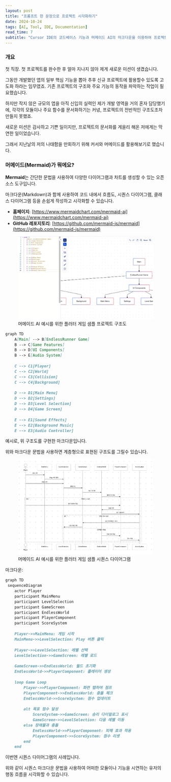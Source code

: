 ```yaml
---
layout: post
title: "프롬프트 한 문장으로 프로젝트 시각화하기"
date: 2024-10-24
tags: [AI, Tool, IDE, Documentation]
read_time: 7
subtitle: "Cursor IDE의 코드베이스 기능과 머메이드 AI의 마크다운을 이용하여 프로젝트의 구조도를 그려봅시다"
---
```


### 개요

첫 직장. 첫 프로젝트를 완수한 후 얼마 지나지 않아 제게 새로운 미션이 생겼습니다.

그동안 개발했던 앱의 일부 핵심 기능을 뽑아 추후 신규 프로젝트에 활용할수 있도록 고도화 하라는 임무였죠.
기존 프로젝트의 구조와 주요 기능의 동작을 파악하는 작업이 필요했습니다.

하지만 작지 않은 규모의 앱을 아직 신입의 실력인 제가 개발 영역을 거의 혼자 담당했기에, 각각의 모듈이나 주요 함수를 문서화하기는 커녕, 프로젝트의 전반적인 구조도조차 만들지 못했죠.

새로운 미션은 감사하고 기쁜 일이지만, 프로젝트의 문서화를 게을리 해온 저에게는 막연한 일이었습니다.

그래서 지난날의 저의 나태함을 만회하기 위해 커서와 머메이드를 활용해보기로 했습니다.



### 머메이드(Mermaid)가 뭐에요?

**Mermaid**는 간단한 문법을 사용하여 다양한 다이어그램과 차트를 생성할 수 있는 오픈 소스 도구입니다.

마크다운(Markdown)과 함께 사용하여 코드 내에서 흐름도, 시퀀스 다이어그램, 클래스 다이어그램 등을 손쉽게 작성하고 시각화할 수 있습니다.

- **홈페이지**: [https://www.mermaidchart.com/mermaid-ai](https://www.mermaidchart.com/mermaid-ai)
- **GitHub 레포지토리**: [https://github.com/mermaid-js/mermaid](https://github.com/mermaid-js/mermaid)




<figure>
  <img src="/assets/images/post-2041029-012.png" alt="머메이드 구조도 스크린샷" class="screenshot">
  <figcaption>머메이드 AI 예시를 위한 플러터 게임 샘플 프로젝트 구조도</figcaption>
</figure>


```markdown
graph TD
    A[Main] --> B[EndlessRunner Game]
    B --> C[Game Features]
    B --> D[UI Components]
    B --> E[Audio System]

    C --> C1[Player]
    C --> C2[World]
    C --> C3[Collision]
    C --> C4[Background]

    D --> D1[Main Menu]
    D --> D2[Settings]
    D --> D3[Level Selection]
    D --> D4[Game Screen]

    E --> E1[Sound Effects]
    E --> E2[Background Music]
    E --> E3[Audio Controller]

```

예시로, 위 구조도를 구현한 마크다운입니다.

위와 마크다운 문법을 사용하면 계층형으로 표현된 구조도를 그릴수 있습니다.

<figure>
  <img src="/assets/images/post-241029-02.png" alt="머메이드 시퀀스 다이어그램 스크린샷" class="screenshot">
  <figcaption>머메이드 AI 예시를 위한 플러터 게임 샘플 시퀀스 다이어그램</figcaption>
</figure>

마크다운:
```markdown
graph TD
 sequenceDiagram
    actor Player
    participant MainMenu
    participant LevelSelection
    participant GameScreen
    participant EndlessWorld
    participant PlayerComponent
    participant ScoreSystem
    
    Player->>MainMenu: 게임 시작
    MainMenu->>LevelSelection: Play 버튼 클릭
    
    Player->>LevelSelection: 레벨 선택
    LevelSelection->>GameScreen: 레벨 로드
    
    GameScreen->>EndlessWorld: 월드 초기화
    EndlessWorld->>PlayerComponent: 플레이어 생성
    
    loop Game Loop
        Player->>PlayerComponent: 화면 탭하여 점프
        PlayerComponent->>EndlessWorld: 충돌 체크
        EndlessWorld->>ScoreSystem: 점수 업데이트
        
        alt 목표 점수 달성
            ScoreSystem->>GameScreen: 승리 다이얼로그 표시
            GameScreen->>LevelSelection: 다음 레벨 이동
        else 장애물과 충돌
            EndlessWorld->>PlayerComponent: 피해 효과 적용
            PlayerComponent->>ScoreSystem: 점수 리셋
        end
    end

```

이번엔 시퀀스 다이어그램의 사례입니다.

위와 같이 시퀀스 마크다운 문법을 사용하여 어떠한 모듈이나 기능을 시연하는 유저의 행동 흐름을 시각화할 수 있습니다.



### 